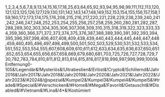 1,2,3,4,5,6,7,8,9,13,14,15,16,17,18,25,63,64,65,92,93,94,95,98,99,111,112,113,120,121,123,125,126,127,129,130,131,142,143,147,148,149,152,153,154,155,156,157,158,159,160,172,173,174,175,176,208,215,216,217,220,221,228,229,238,239,240,241,242,246,247,248,252,253,254,255,256,257,258,259,260,280,281,282,287,288,289,302,303,304,305,306,307,308,309,310,315,318,319,322,323,333,334,359,360,366,371,372,373,374,375,376,387,388,389,390,391,392,393,394,395,396,397,398,406,407,408,409,438,439,440,443,444,445,446,447,448,459,460,495,496,497,498,499,500,501,502,503,529,530,531,532,533,534,551,552,553,554,555,607,608,609,610,611,612,633,634,635,636,637,650,651,652,653,654,655,656,657,658,669,679,680,681,703,725,726,727,728,729,730,782,783,784,810,811,812,813,814,815,816,817,818,996,997,998,999,1000&Entfernung0-105&!Legendär&!Mysteriös&!Ultrabestien&!Erlöst&!Crypto&!Schillernd&!Jahr2016&!Jahr2017&!Jahr2018&!Jahr2019&!Jahr2020&!Jahr2021&!Jahr2022&!Jahr2023&!#2024&!@spezial&!Kumpel2&!Kumpel3&!Kumpel4&!Kumpel5&!#trade&!#Special&!#Verschicken&!#Home&!#Mega&!Favorit&!Getauscht&!#Disabled&!#Vietnam&!#Lina&!4*&!Kostümiert
